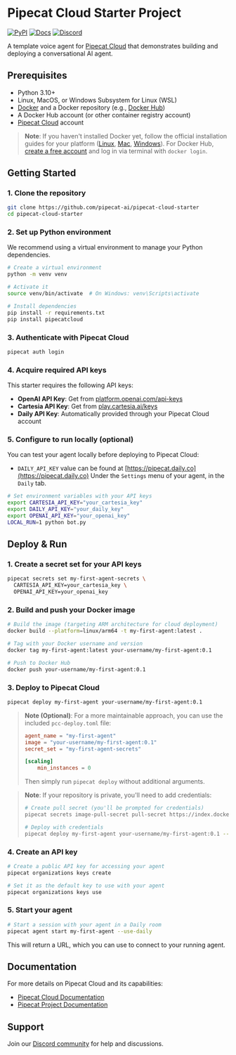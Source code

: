 # Pipecat Cloud Starter Project

[![PyPI](https://img.shields.io/pypi/v/pipecatcloud)](https://pypi.org/project/pipecatcloud) [![Docs](https://img.shields.io/badge/Documentation-blue)](https://docs.pipecat.daily.co) [![Discord](https://img.shields.io/discord/1217145424381743145)](https://discord.gg/dailyco)

A template voice agent for [Pipecat Cloud](https://www.daily.co/products/pipecat-cloud/) that demonstrates building and deploying a conversational AI agent.

## Prerequisites

- Python 3.10+
- Linux, MacOS, or Windows Subsystem for Linux (WSL)
- [Docker](https://www.docker.com) and a Docker repository (e.g., [Docker Hub](https://hub.docker.com))
- A Docker Hub account (or other container registry account)
- [Pipecat Cloud](https://pipecat.daily.co) account

> **Note**: If you haven't installed Docker yet, follow the official installation guides for your platform ([Linux](https://docs.docker.com/engine/install/), [Mac](https://docs.docker.com/desktop/setup/install/mac-install/), [Windows](https://docs.docker.com/desktop/setup/install/windows-install/)). For Docker Hub, [create a free account](https://hub.docker.com/signup) and log in via terminal with `docker login`.

## Getting Started

### 1. Clone the repository

```bash
git clone https://github.com/pipecat-ai/pipecat-cloud-starter
cd pipecat-cloud-starter
```

### 2. Set up Python environment

We recommend using a virtual environment to manage your Python dependencies.

```bash
# Create a virtual environment
python -m venv venv

# Activate it
source venv/bin/activate  # On Windows: venv\Scripts\activate

# Install dependencies
pip install -r requirements.txt
pip install pipecatcloud
```

### 3. Authenticate with Pipecat Cloud

```bash
pipecat auth login
```

### 4. Acquire required API keys

This starter requires the following API keys:

- **OpenAI API Key**: Get from [platform.openai.com/api-keys](https://platform.openai.com/api-keys)
- **Cartesia API Key**: Get from [play.cartesia.ai/keys](https://play.cartesia.ai/keys)
- **Daily API Key**: Automatically provided through your Pipecat Cloud account

### 5. Configure to run locally (optional)

You can test your agent locally before deploying to Pipecat Cloud:
- `DAILY_API_KEY` value can be found at [https://pipecat.daily.co](https://pipecat.daily.co) Under the `Settings` menu of your agent, in the `Daily` tab.

```bash
# Set environment variables with your API keys
export CARTESIA_API_KEY="your_cartesia_key"
export DAILY_API_KEY="your_daily_key"
export OPENAI_API_KEY="your_openai_key"
LOCAL_RUN=1 python bot.py
```

## Deploy & Run

### 1. Create a secret set for your API keys

```bash
pipecat secrets set my-first-agent-secrets \
  CARTESIA_API_KEY=your_cartesia_key \
  OPENAI_API_KEY=your_openai_key
```

### 2. Build and push your Docker image

```bash
# Build the image (targeting ARM architecture for cloud deployment)
docker build --platform=linux/arm64 -t my-first-agent:latest .

# Tag with your Docker username and version
docker tag my-first-agent:latest your-username/my-first-agent:0.1

# Push to Docker Hub
docker push your-username/my-first-agent:0.1
```

### 3. Deploy to Pipecat Cloud

```bash
pipecat deploy my-first-agent your-username/my-first-agent:0.1
```

> **Note (Optional)**: For a more maintainable approach, you can use the included `pcc-deploy.toml` file:
>
> ```toml
> agent_name = "my-first-agent"
> image = "your-username/my-first-agent:0.1"
> secret_set = "my-first-agent-secrets"
>
> [scaling]
>     min_instances = 0
> ```
>
> Then simply run `pipecat deploy` without additional arguments.

> **Note**: If your repository is private, you'll need to add credentials:
>
> ```bash
> # Create pull secret (you'll be prompted for credentials)
> pipecat secrets image-pull-secret pull-secret https://index.docker.io/v1/
>
> # Deploy with credentials
> pipecat deploy my-first-agent your-username/my-first-agent:0.1 --credentials pull-secret
> ```

### 4. Create an API key

```bash
# Create a public API key for accessing your agent
pipecat organizations keys create

# Set it as the default key to use with your agent
pipecat organizations keys use
```

### 5. Start your agent

```bash
# Start a session with your agent in a Daily room
pipecat agent start my-first-agent --use-daily
```

This will return a URL, which you can use to connect to your running agent.

## Documentation

For more details on Pipecat Cloud and its capabilities:

- [Pipecat Cloud Documentation](https://docs.pipecat.daily.co)
- [Pipecat Project Documentation](https://docs.pipecat.ai)

## Support

Join our [Discord community](https://discord.gg/dailyco) for help and discussions.
